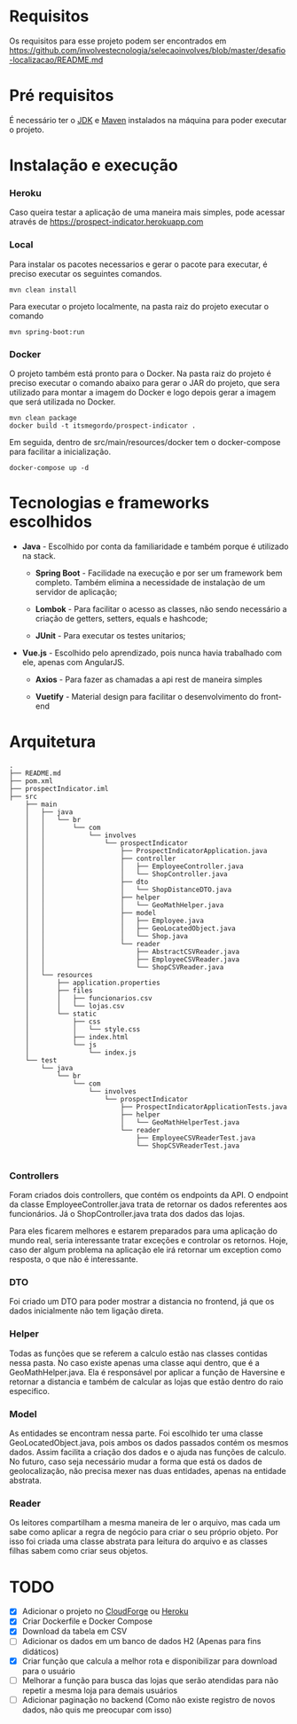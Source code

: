 # Requisitos

   Os requisitos para esse projeto podem ser encontrados em https://github.com/involvestecnologia/selecaoinvolves/blob/master/desafio-localizacao/README.md

# Pré requisitos

   É necessário ter o [JDK](https://docs.oracle.com/cd/E19182-01/820-7851/inst_cli_jdk_javahome_t/) e [Maven](https://maven.apache.org/install.html) instalados na máquina para poder executar o projeto.

# Instalação e execução
### Heroku

Caso queira testar a aplicação de uma maneira mais simples, pode acessar através de https://prospect-indicator.herokuapp.com

### Local

Para instalar os pacotes necessarios e gerar o pacote para executar, é preciso executar os seguintes comandos.

   ```
   mvn clean install
   ```

Para executar o projeto localmente, na pasta raiz do projeto executar o comando

   ```
   mvn spring-boot:run
   ```

### Docker

O projeto também está pronto para o Docker. Na pasta raiz do projeto é preciso executar o comando abaixo para gerar o JAR do projeto, que sera utilizado para montar a imagem do Docker e logo depois gerar a imagem que será utilizada no Docker.

   ```
   mvn clean package
   docker build -t itsmegordo/prospect-indicator .
   ```

Em seguida, dentro de src/main/resources/docker tem o docker-compose para facilitar a inicialização.

   ```
   docker-compose up -d
   ```
   
# Tecnologias e frameworks escolhidos

- **Java** - Escolhido por conta da familiaridade e também porque é utilizado na stack.

   - **Spring Boot** - Facilidade na execução e por ser um framework bem completo. Também elimina a necessidade de instalaçào de um servidor de aplicação; 

   - **Lombok** - Para facilitar o acesso as classes, não sendo necessário a criação de getters, setters, equals e hashcode;
   
   - **JUnit** - Para executar os testes unitarios;

- **Vue.js** - Escolhido pelo aprendizado, pois nunca havia trabalhado com ele, apenas com AngularJS.
   
   - **Axios** - Para fazer as chamadas a api rest de maneira simples

   - **Vuetify** - Material design para facilitar o desenvolvimento do front-end

# Arquitetura

``` 
.
├── README.md
├── pom.xml
├── prospectIndicator.iml
├── src
    ├── main
    │   ├── java
    │   │   └── br
    │   │       └── com
    │   │           └── involves
    │   │               └── prospectIndicator
    │   │                   ├── ProspectIndicatorApplication.java
    │   │                   ├── controller
    │   │                   │   ├── EmployeeController.java
    │   │                   │   └── ShopController.java
    │   │                   ├── dto
    │   │                   │   └── ShopDistanceDTO.java
    │   │                   ├── helper
    │   │                   │   └── GeoMathHelper.java
    │   │                   ├── model
    │   │                   │   ├── Employee.java
    │   │                   │   ├── GeoLocatedObject.java
    │   │                   │   └── Shop.java
    │   │                   └── reader
    │   │                       ├── AbstractCSVReader.java
    │   │                       ├── EmployeeCSVReader.java
    │   │                       └── ShopCSVReader.java
    │   └── resources
    │       ├── application.properties
    │       ├── files
    │       │   ├── funcionarios.csv
    │       │   └── lojas.csv
    │       └── static
    │           ├── css
    │           │   └── style.css
    │           ├── index.html
    │           └── js
    │               └── index.js
    └── test
        └── java
            └── br
                └── com
                    └── involves
                        └── prospectIndicator
                            ├── ProspectIndicatorApplicationTests.java
                            ├── helper
                            │   └── GeoMathHelperTest.java
                            └── reader
                                ├── EmployeeCSVReaderTest.java
                                └── ShopCSVReaderTest.java


```

### Controllers

Foram criados dois controllers, que contém os endpoints da API. O endpoint da classe EmployeeController.java trata de retornar os dados referentes aos funcionários. Já o ShopController.java trata dos dados das lojas.

Para eles ficarem melhores e estarem preparados para uma aplicação do mundo real, seria interessante tratar exceções e controlar os retornos. Hoje, caso der algum problema na aplicação ele irá retornar um exception como resposta, o que não é interessante.

### DTO

Foi criado um DTO para poder mostrar a distancia no frontend, já que os dados inicialmente não tem ligação direta.

### Helper

Todas as funções que se referem a calculo estão nas classes contidas nessa pasta. No caso existe apenas uma classe aqui dentro, que é a GeoMathHelper.java. Ela é responsável por aplicar a função de Haversine e retornar a distancia e também de calcular as lojas que estão dentro do raio especifico.

### Model

As entidades se encontram nessa parte. Foi escolhido ter uma classe GeoLocatedObject.java, pois ambos os dados passados contém os mesmos dados. Assim facilita a criação dos dados e o ajuda nas funções de calculo. No futuro, caso seja necessário mudar a forma que está os dados de geolocalização, não precisa mexer nas duas entidades, apenas na entidade abstrata.

### Reader

Os leitores compartilham a mesma maneira de ler o arquivo, mas cada um sabe como aplicar a regra de negócio para criar o seu próprio objeto. Por isso foi criada uma classe abstrata para leitura do arquivo e as classes filhas sabem como criar seus objetos.

# TODO

- [x] Adicionar o projeto no [CloudForge](http://www.cloudforge.com) ou [Heroku](https://www.heroku.com) 
- [x] Criar Dockerfile e Docker Compose
- [x] Download da tabela em CSV
- [ ] Adicionar os dados em um banco de dados H2 (Apenas para fins didáticos)
- [x] Criar função que calcula a melhor rota e disponibilizar para download para o usuário
- [ ] Melhorar a função para busca das lojas que serão atendidas para não repetir a mesma loja para demais usuários
- [ ] Adicionar paginação no backend (Como não existe registro de novos dados, não quis me preocupar com isso)